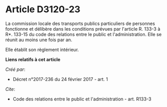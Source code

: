 # Article D3120-23

La commission locale des transports publics particuliers de personnes fonctionne et délibère dans les conditions prévues par
l'article R. 133-3 à R*. 133-15 du code des relations entre le public et l'administration. Elle se réunit au moins une fois
par an. 

Elle établit son règlement intérieur.

**Liens relatifs à cet article**

_Créé par_:

  - Décret n°2017-236 du 24 février 2017 - art. 1

_Cite_:

  - Code des relations entre le public et l'administration - art. R133-3
